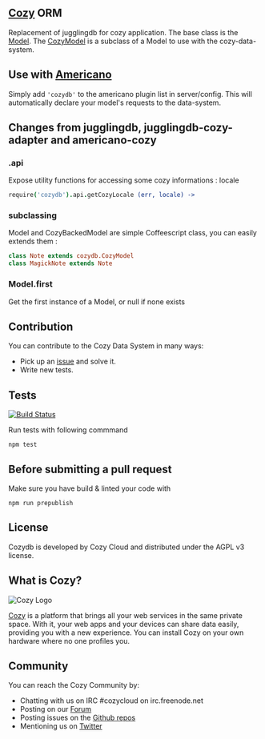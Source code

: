 ## [Cozy](http://cozy.io) ORM

Replacement of jugglingdb for cozy application. The base class is the
[Model](http://aenario.github.io/cozydb/doc/classes/Model.html). The
[CozyModel](http://aenario.github.io/cozydb/doc/classes/CozyBackedModel.html)
is a subclass of a Model to use with the cozy-data-system.

## Use with [Americano](https://github.com/cozy/americano)

Simply add `'cozydb'` to the americano plugin list in server/config.
This will automatically declare your model's requests to the data-system.

## Changes from jugglingdb, jugglingdb-cozy-adapter and americano-cozy

### .api

Expose utility functions for accessing some cozy informations : locale

```coffeescript
require('cozydb').api.getCozyLocale (err, locale) ->
```

### subclassing

Model and CozyBackedModel are simple Coffeescript class, you can easily extends
them :

```coffeescript
class Note extends cozydb.CozyModel
class MagickNote extends Note
```

### Model.first

Get the first instance of a Model, or null if none exists

## Contribution

You can contribute to the Cozy Data System in many ways:

* Pick up an [issue](https://github.com/aenario/cozydb/issues?state=open) and solve it.
* Write new tests.

## Tests

[![Build
Status](https://travis-ci.org/aenario/cozydb.png?branch=master)](https://travis-ci.org/aenario/cozydb)

Run tests with following commmand

    npm test


## Before submitting a pull request

Make sure you have build & linted your code with

    npm run prepublish



## License

Cozydb is developed by Cozy Cloud and distributed under the AGPL v3 license.

## What is Cozy?

![Cozy Logo](https://raw.github.com/mycozycloud/cozy-setup/gh-pages/assets/images/happycloud.png)

[Cozy](http://cozy.io) is a platform that brings all your web services in the
same private space.  With it, your web apps and your devices can share data
easily, providing you
with a new experience. You can install Cozy on your own hardware where no one
profiles you.

## Community

You can reach the Cozy Community by:

* Chatting with us on IRC #cozycloud on irc.freenode.net
* Posting on our [Forum](https://groups.google.com/forum/?fromgroups#!forum/cozy-cloud)
* Posting issues on the [Github repos](https://github.com/mycozycloud/)
* Mentioning us on [Twitter](http://twitter.com/mycozycloud)
